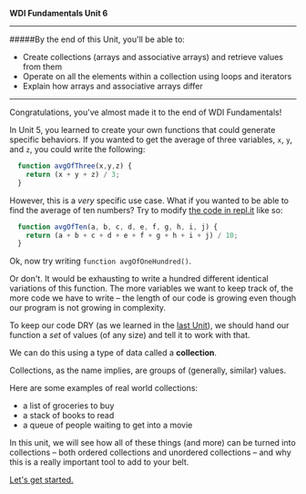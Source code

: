 **WDI Fundamentals Unit 6**

---

#####By the end of this Unit, you'll be able to:
* Create collections (arrays and associative arrays) and retrieve values from them
* Operate on all the elements within a collection using loops and iterators
* Explain how arrays and associative arrays differ

---

Congratulations, you've almost made it to the end of WDI Fundamentals!

In Unit 5, you learned to create your own functions that could generate specific behaviors. If you wanted to get the average of three variables, `x`, `y`, and `z`, you could write the following:

```javascript
  function avgOfThree(x,y,z) {
    return (x + y + z) / 3;
  }
```

However, this is a *very* specific use case. What if you wanted to be able to find the average of ten numbers? Try to modify [the code in repl.it](http://repl.it/bJM) like so:
```javascript
  function avgOfTen(a, b, c, d, e, f, g, h, i, j) {
    return (a + b + c + d + e + f + g + h + i + j) / 10;
  }
```
Ok, now try writing `function avgOfOneHundred()`.

Or don't. It would be exhausting to write a hundred different identical variations of this function. The more variables we want to keep track of, the more code we have to write – the length of our code is growing even though our program is not growing in complexity.

To keep our code DRY (as we learned in the [last Unit](../05_chapter/05_lesson.md)), we should hand our function a *set* of values (of any size) and tell it to work with that.

We can do this using a type of data called a **collection**.

Collections, as the name implies, are groups of (generally, similar) values.

Here are some examples of real world collections:
- a list of groceries to buy
- a stack of books to read
- a queue of people waiting to get into a movie

In this unit, we will see how all of these things (and more) can be turned into collections – both ordered collections and unordered collections – and why this is a really important tool to add to your belt.


[Let's get started.](02_lesson.md)
